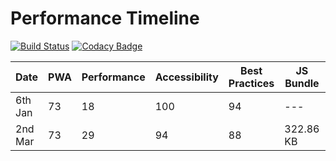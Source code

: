 # Performance Timeline

[![Build Status](https://travis-ci.com/joshpitzalis/palpoll.svg?token=Rrtxf3tsZd9rqxJAGZzp&branch=master)](https://travis-ci.com/joshpitzalis/palpoll)
[![Codacy Badge](https://api.codacy.com/project/badge/Grade/8c15caf4ec0543e09dea8da2d4a767aa)](https://www.codacy.com?utm_source=github.com&utm_medium=referral&utm_content=joshpitzalis/palpoll&utm_campaign=Badge_Grade)

| Date    | PWA | Performance | Accessibility | Best Practices | JS Bundle | CSS Bundle |
| ------- | --- | ----------- | ------------- | -------------- | --------- | ---------- |
| 6th Jan | 73  | 18          | 100           | 94             | ---       | ---        |
| 2nd Mar | 73  | 29          | 94            | 88             | 322.86 KB | 15.29 KB   |
